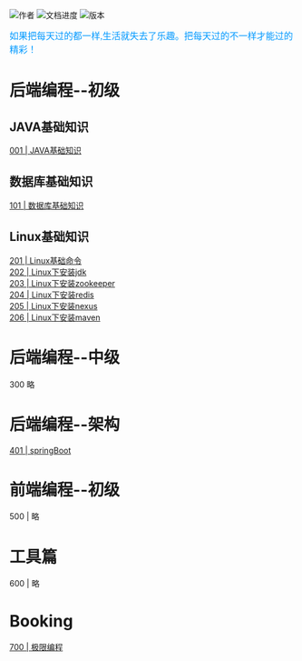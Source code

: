 ![作者](https://img.shields.io/badge/Author-青衣-roleId.svg?style=#006400&logo=Markdown)
![文档进度](https://img.shields.io/badge/Londing-0%25-orange.svg)
![版本](https://img.shields.io/badge/version-0.0.1-green.svg)

<font color=#0099ff size=3  face="黑体">如果把每天过的都一样,生活就失去了乐趣。把每天过的不一样才能过的精彩！</font>

# 后端编程--初级

## JAVA基础知识
[001 | JAVA基础知识](BasicKnowledge/index.md)

## 数据库基础知识
[101 | 数据库基础知识](DataBase/basicKnowledge.md)

## Linux基础知识
[201 | Linux基础命令](Linux/basicKnowledge.md)  
[202 | Linux下安装jdk](Linux/install_tools/install_jdk.md)   
[203 | Linux下安装zookeeper](Linux/install_tools/install_zookeeper.md)  
[204 | Linux下安装redis](Linux/install_tools/install_redis.md)  
[205 | Linux下安装nexus](Linux/install_tools/install_nexus.md)    
[206 | Linux下安装maven](Linux/install_tools/install_maven.md)


# 后端编程--中级
 300 略

# 后端编程--架构
[401 | springBoot](MicroService/springBoot.md)

# 前端编程--初级
 500 | 略

# 工具篇
 600 | 略


# Booking
[700 | 极限编程](Book/极限编程-拥抱变化.md)

